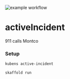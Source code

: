 ![example workflow](https://github.com/cwxstat/activeIncident/actions/workflows/go.yml/badge.svg)
# activeIncident
911 calls Montco


### Setup

```bash
kubens active-incident

skaffold run

```